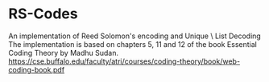 # RS-Codes
An implementation of Reed Solomon's encoding and Unique \ List Decoding
The implementation is based on chapters 5, 11 and 12 of the book Essential Coding Theory by Madhu Sudan.
https://cse.buffalo.edu/faculty/atri/courses/coding-theory/book/web-coding-book.pdf
